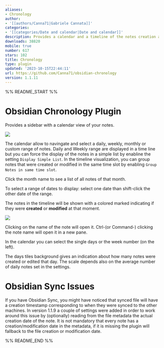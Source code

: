 ```yaml
---
aliases:
- Chronology
author:
- '[[authors/Canna71|Gabriele Cannata]]'
categories:
- '[[categories/Date and calendar|Date and calendar]]'
description: Provides a calendar and a timeline of the notes creation and modification
downloads: 38820
mobile: true
number: 617
stars: 102
title: Chronology
type: plugin
updated: '2023-10-15T22:44:11'
url: https://github.com/Canna71/obsidian-chronology
version: 1.1.11
---
```


%% README_START %%

# Obsidian Chronology Plugin

Provides a sidebar with a calendar view of your notes.

![](https://raw.githubusercontent.com/Canna71/obsidian-chronology/HEAD/media/demo.gif)

The calendar allow to navingate and select a daily, weekly, monthly or custom range of notes. Daily and Weekly range are displayed in a time line but you can force the display of the notes in a simple list by enabline the setting `Display Simple List`.
In the timeline visualization, you can group notes that were created or modified in the same time slot by enabling `Group Notes in same time slot`.

Click the month name to see a list of all notes of that month.

To select a range of dates to display: select one date than shift-click the other date of the range.

The notes in the timeline will be shown with a colored marked indicating if they were **created** or **modified** at that moment.


![](https://raw.githubusercontent.com/Canna71/obsidian-chronology/HEAD/media/example.png)


Clicking on the name of the note will open it. Ctrl-(or Command-) clicking the note name will open it in a new pane.

In the calendar you can select the single days or the week number (on the left).

The days tiles background gives an indication about how many notes were created or edited that day. The scale depends also on the average number of daily notes set in the settings.

# Obsidian Sync Issues
If you have Obsidian Sync, you might have noticed that synced file will have a creation timestamp corresponding to when they were synced to the other machines.
In version 1.1.9 a couple of settings were added in order to work around this issue by (optionally) reading from the file metadata the actual creation date of the note.
It is not mandatory that every note has a creation/modification date in the metadata, if it is missing the plugin will fallback to the file creation or modification date.


%% README_END %%